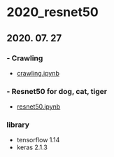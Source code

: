 # 2020_resnet50


## 2020. 07. 27


### - Crawling
  - [crawling.ipynb](https://github.com/boahchoi/2020_resnet50/blob/master/crawling.ipynb)




### - Resnet50 for dog, cat, tiger
  - [resnet50.ipynb]()




### library
  - tensorflow 1.14
  - keras 2.1.3
